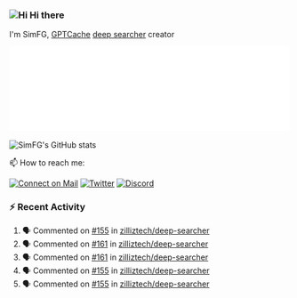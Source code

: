 ### <img src='https://qpluspicture.oss-cn-beijing.aliyuncs.com/6LjjQA/Hi.gif' alt='Hi' width="24"/> Hi there

I'm SimFG, [GPTCache](https://github.com/zilliztech/GPTCache) [deep searcher](https://github.com/zilliztech/deep-searcher) creator

![Metrics 👋](/metrics.plugin.followup.user.svg)

![SimFG's GitHub stats](https://github-readme-stats.vercel.app/api?username=SimFG&show_icons=true&theme=radical&count_private=true)

📫 How to reach me:

[![Connect on Mail](https://img.shields.io/badge/Ask%20me-anything-1abc9c.svg)](mailto:1142838399@qq.com)
[![Twitter](https://img.shields.io/twitter/follow/FogSim?style=social)](https://twitter.com/FogSim)
[![Discord](https://img.shields.io/discord/1092648432495251507?label=Discord&logo=discord)](https://discord.gg/Q8C6WEjSWV)

### :zap: Recent Activity

<!--START_SECTION:activity-->
1. 🗣 Commented on [#155](https://github.com/zilliztech/deep-searcher/issues/155) in [zilliztech/deep-searcher](https://github.com/zilliztech/deep-searcher)
2. 🗣 Commented on [#161](https://github.com/zilliztech/deep-searcher/issues/161) in [zilliztech/deep-searcher](https://github.com/zilliztech/deep-searcher)
3. 🗣 Commented on [#161](https://github.com/zilliztech/deep-searcher/issues/161) in [zilliztech/deep-searcher](https://github.com/zilliztech/deep-searcher)
4. 🗣 Commented on [#155](https://github.com/zilliztech/deep-searcher/issues/155) in [zilliztech/deep-searcher](https://github.com/zilliztech/deep-searcher)
5. 🗣 Commented on [#155](https://github.com/zilliztech/deep-searcher/issues/155) in [zilliztech/deep-searcher](https://github.com/zilliztech/deep-searcher)
<!--END_SECTION:activity-->

